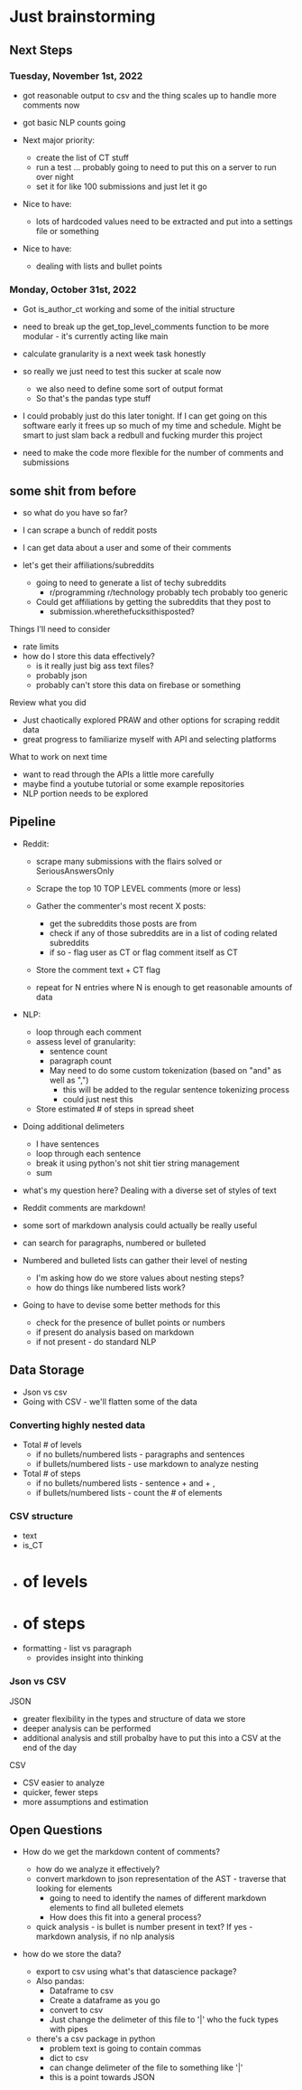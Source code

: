# Just brainstorming

## Next Steps

### Tuesday, November 1st, 2022

* got reasonable output to csv and the thing scales up to handle more comments now
* got basic NLP counts going

* Next major priority:
    * create the list of CT stuff
    * run a test ... probably going to need to put this on a server to run over night
    * set it for like 100 submissions and just let it go

* Nice to have: 
    * lots of hardcoded values need to be extracted and put into a settings file or something
* Nice to have:
    * dealing with lists and bullet points

### Monday, October 31st, 2022

* Got is_author_ct working and some of the initial structure
* need to break up the get_top_level_comments function to be more modular - it's currently acting like main
* calculate granularity is a next week task honestly
* so really we just need to test this sucker at scale now
    * we also need to define some sort of output format
    * So that's the pandas type stuff

* I could probably just do this later tonight. If I can get going on this software early it frees up 
  so much of my time and schedule. Might be smart to just slam back a redbull and fucking murder this project
* need to make the code more flexible for the number of comments and submissions

## some shit from before
* so what do you have so far?
* I can scrape a bunch of reddit posts
* I can get data about a user and some of their comments


* let's get their affiliations/subreddits
  * going to need to generate a list of techy subreddits
    * r/programming r/technology probably tech probably too generic
  * Could get affiliations by getting the subreddits that they post to
    * submission.wherethefucksithisposted?



Things I'll need to consider
* rate limits
* how do I store this data effectively?
  * is it really just big ass text files?
  * probably json
  * probably can't store this data on firebase or something

Review what you did
* Just chaotically explored PRAW and other options for scraping reddit data
* great progress to familiarize myself with API and selecting platforms

What to work on next time
* want to read through the APIs a little more carefully
* maybe find a youtube tutorial or some example repositories
* NLP portion needs to be explored


## Pipeline

* Reddit:
    * scrape many submissions with the flairs solved or SeriousAnswersOnly
    * Scrape the top 10 TOP LEVEL comments (more or less)
    * Gather the commenter's most recent X posts:
        * get the subreddits those posts are from
        * check if any of those subreddits are in a list of coding related subreddits
        * if so - flag user as CT or flag comment itself as CT
    * Store the comment text + CT flag

    * repeat for N entries where N is enough to get reasonable amounts of data



* NLP:
    * loop through each comment
    * assess level of granularity:
        * sentence count
        * paragraph count
        * May need to do some custom tokenization (based on "and" as well as ",")
            * this will be added to the regular sentence tokenizing process
            * could just nest this
    * Store estimated # of steps in spread sheet

* Doing additional delimeters
    * I have sentences
    * loop through each sentence
    * break it using python's not shit tier string management
    * sum


* what's my question here? Dealing with a diverse set of styles of text
* Reddit comments are markdown!
* some sort of markdown analysis could actually be really useful
* can search for paragraphs, numbered or bulleted
* Numbered and bulleted lists can gather their level of nesting
    * I'm asking how do we store values about nesting steps?
    * how do things like numbered lists work?
* Going to have to devise some better methods for this
    * check for the presence of bullet points or numbers
    * if present do analysis based on markdown
    * if not present - do standard NLP


## Data Storage

* Json vs csv
* Going with CSV - we'll flatten some of the data

### Converting highly nested data

* Total # of levels
    * if no bullets/numbered lists - paragraphs and sentences
    * if bullets/numbered lists - use markdown to analyze nesting
* Total # of steps
    * if no bullets/numbered lists - sentence + and + ,
    * if bullets/numbered lists - count the # of elements

### CSV structure

* text
* is_CT
* # of levels
* # of steps
* formatting - list vs paragraph
    * provides insight into thinking

### Json vs CSV

JSON
* greater flexibility in the types and structure of data we store
* deeper analysis can be performed
* additional analysis and still probalby have to put this into a CSV at the end of the day

CSV
* CSV easier to analyze
* quicker, fewer steps
* more assumptions and estimation

## Open Questions

* How do we get the markdown content of comments?
    * how do we analyze it effectively?
    * convert markdown to json representation of the AST - traverse that looking for elements
        * going to need to identify the names of different markdown elements to find all bulleted elemets
        * How does this fit into a general process?
    * quick analysis - is bullet is number present in text? If yes - markdown analysis, if no nlp analysis

* how do we store the data?
    * export to csv using what's that datascience package?
    * Also pandas:
        * Dataframe to csv
        * Create a dataframe as you go
        * convert to csv
        * Just change the delimeter of this file to '|' who the fuck types with pipes
    * there's a csv package in python
        * problem text is going to contain commas
        * dict to csv
        * can change delimeter of the file to something like '|'
        * this is a point towards JSON


